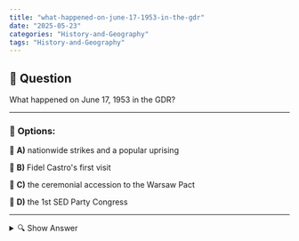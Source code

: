 ```yaml
---
title: "what-happened-on-june-17-1953-in-the-gdr"
date: "2025-05-23"
categories: "History-and-Geography"
tags: "History-and-Geography"
---
```


## 📌 **Question**

What happened on June 17, 1953 in the GDR?



---

### 📝 **Options:**

🔘 **A)** nationwide strikes and a popular uprising

🔘 **B)** Fidel Castro's first visit

🔘 **C)** the ceremonial accession to the Warsaw Pact

🔘 **D)** the 1st SED Party Congress

---

<details>
  <summary>🔍 Show Answer</summary>

  <p>
💡  <b>Correct Answer:</b>  a
  </p>
  <p>
    📖<b>Explanation:</b>
    
  </p>
</details>
